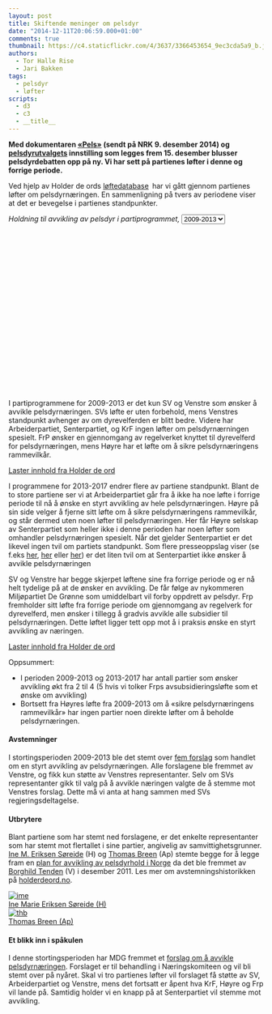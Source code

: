 ```yaml
---
layout: post
title: Skiftende meninger om pelsdyr
date: "2014-12-11T20:06:59.000+01:00"
comments: true
thumbnail: https://c4.staticflickr.com/4/3637/3366453654_9ec3cda5a9_b.jpg
authors:
  - Tor Halle Rise
  - Jari Bakken
tags:
  - pelsdyr
  - løfter
scripts:
  - d3
  - c3
  - __title__
---
```


**Med dokumentaren [«Pels»](http://tv.nrk.no/serie/brennpunkt/MDUP11001814/09-12-2014) (sendt på NRK 9. desember 2014) og [pelsdyrutvalgets](http://www.regjeringen.no/nb/dep/lmd/tema/dyr/utvalg-som-skal-gjennomga-pelsdyrnaringe.html?id=74880...) innstilling som legges frem 15. desember blusser pelsdyrdebatten opp på ny. Vi har sett på partienes løfter i denne og forrige periode.**

Ved hjelp av Holder de ords [løftedatabase](https://www.holderdeord.no/promises) har vi gått gjennom partienes løfter om pelsdyrnæringen. En sammenligning på tvers av periodene viser at det er bevegelse i partienes standpunkter.

<div id="pelsdyr-meninger-vis">
  <em>Holdning til avvikling av pelsdyr i partiprogrammet, <select><option>2009-2013</option><option>2013-2017</option></select></em>
  <div class="gfx"></div>
  <div style="clear: both;"></div>
</div>

I partiprogrammene for 2009-2013 er det kun SV og Venstre som ønsker å avvikle pelsdyrnæringen. SVs løfte er uten forbehold, mens Venstres standpunkt avhenger av om dyrevelferden er blitt bedre. Videre har Arbeiderpartiet, Senterpartiet, og KrF ingen løfter om pelsdyrnærningen spesielt. FrP ønsker en gjennomgang av regelverket knyttet til dyrevelferd for pelsdyrnæringen, mens Høyre har et løfte om å sikre pelsdyrnæringens rammevilkår.

<a class="hdo-promises-widget" data-promises="2709,4613,806,4614,4395" href="http://www.holderdeord.no/">Laster innhold fra Holder de ord</a>

I programmene for 2013-2017 endrer flere av partiene standpunkt. Blant de to store partiene ser vi at Arbeiderpartiet går fra å ikke ha noe løfte i forrige periode til nå å ønske en styrt avvikling av hele pelsdyrnæringen. Høyre på sin side velger å fjerne sitt løfte om å sikre pelsdyrnæringens rammevilkår, og står dermed uten noen løfter til pelsdyrnæringen. Her får Høyre selskap av Senterpartiet som heller ikke i denne perioden har noen løfter som omhandler pelsdyrnæringen spesielt. Når det gjelder Senterpartiet er det likevel ingen tvil om partiets standpunkt. Som flere presseoppslag viser (se f.eks [her](http://www.nationen.no/tunmedia/sp-uaktuelt-a-avvikle-pelsdyroppdrett/ ), [her](http://www.nrk.no/norge/sp-ville-frede-pelsdyrbransjen-1.8364543) eller [her](http://www.nrk.no/ytring/derfor-gar-jeg-i-pels-1.12092487)) er det liten tvil om at Senterpartiet ikke ønsker å avvikle pelsdyrnæringen

SV og Venstre har begge skjerpet løftene sine fra forrige periode og er nå helt tydelige på at de ønsker en avvikling. De får følge av nykommeren Miljøpartiet De Grønne som umiddelbart vil forby oppdrett av pelsdyr. Frp fremholder sitt løfte fra forrige periode om gjennomgang av regelverk for dyrevelferd, men ønsker i tillegg å gradvis avvikle alle subsidier til pelsdyrnæringen. Dette løftet ligger tett opp mot å i praksis ønske en styrt avvikling av næringen.

<a class="hdo-promises-widget" data-promises="9977,8613,8615,11486,6989,11732,11733,11967" href="http://www.holderdeord.no/">Laster innhold fra Holder de ord</a>

Oppsummert:

- I perioden 2009-2013 og 2013-2017 har antall partier som ønsker avvikling økt fra 2 til 4 (5 hvis vi tolker Frps avsubsidieringsløfte som et ønske om avvikling)
- Bortsett fra Høyres løfte fra 2009-2013 om å «sikre pelsdyrnæringens rammevilkår» har ingen partier noen direkte løfter om å beholde pelsdyrnæringen.

#### Avstemninger

I stortingsperioden 2009-2013 ble det stemt over [fem forslag](https://www.holderdeord.no/issues/50-avvikle-pelsdyrnaeringen) som handlet om en styrt avvikling av pelsdyrnæringen. Alle forslagene ble fremmet av Venstre, og fikk kun støtte av Venstres representanter. Selv om SVs representanter gikk til valg på å avvikle næringen valgte de å stemme mot Venstres forslag. Dette må vi anta at hang sammen med SVs regjeringsdeltagelse.

#### Utbrytere

Blant partiene som har stemt ned forslagene, er det enkelte representanter som har stemt mot flertallet i sine partier, angivelig av samvittighetsgrunner. [Ine M. Eriksen Søreide](https://www.holderdeord.no/representatives/ime) (H) og [Thomas Breen](https://www.holderdeord.no/representatives/thb) (Ap) stemte begge for å legge fram en [plan for avvikling av pelsdyrhold i Norge](http://www.holderdeord.no/votes/1323881010ne) da det ble fremmet av [Borghild Tenden](https://www.holderdeord.no/representatives/bt) (V) i desember 2011. Les mer om avstemningshistorikken på [holderdeord.no](https://www.holderdeord.no/issues/50-avvikle-pelsdyrnaeringen).

<div class="representative">
  <a href="https://www.holderdeord.no/representatives/ime">
    <img src="https://www.holderdeord.no/api/representatives/ime/image?version=medium" alt="ime" />
    <figcaption>Ine Marie Eriksen Søreide (H)</figcaption>
  </a>
</div>

<div class="representative">
  <a href="https://www.holderdeord.no/representatives/thb">
    <img src="https://www.holderdeord.no/api/representatives/thb/image?version=medium" alt="thb" />
    <figcaption>Thomas Breen (Ap)</figcaption>
  </a>
</div>

<div style="clear: both;"></div>

#### Et blikk inn i spåkulen

I denne stortingsperioden har MDG fremmet et [forslag om å avvikle pelsdyrnæringen](https://www.stortinget.no/no/Saker-og-publikasjoner/Saker/Sak/?p=61168). Forslaget er til behandling i Næringskomiteen og vil bli stemt over på nyåret. Skal vi tro partienes løfter vil forslaget få støtte av SV, Arbeiderpartiet og Venstre, mens det fortsatt er åpent hva KrF, Høyre og Frp vil lande på. Samtidig holder vi en knapp på at Senterpartiet vil stemme mot avvikling.

<script src="https://www.holderdeord.no/widgets"></script>

<style>
#pelsdyr-meninger-vis {
  min-height: 350px;
}

#pelsdyr-meninger-vis .gfx {
  text-align: center;
  padding: 1rem;
}

#pelsdyr-meninger-vis .position {
  width: 33%;
  float: right;

  border-right: 1px solid #eee;
}

#pelsdyr-meninger-vis .position img {
    display: block;
    margin-left: auto;
    margin-right: auto;
}

.skiftende-meninger-om-pelsdyr .representative {
  font-size: 0.9rem;
  width: 50%;
  float: left;
  padding: 2rem;
  border-radius: 40px;
}

</style>

